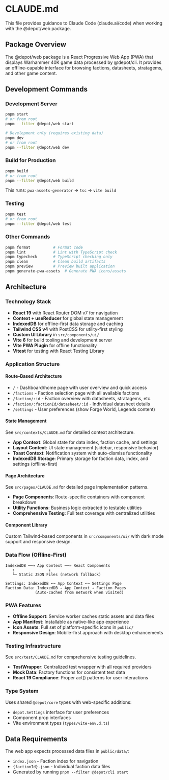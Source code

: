 # CLAUDE.md

This file provides guidance to Claude Code (claude.ai/code) when working with the @depot/web package.

## Package Overview

The @depot/web package is a React Progressive Web App (PWA) that displays Warhammer 40K game data processed by @depot/cli. It provides an offline-capable interface for browsing factions, datasheets, stratagems, and other game content.

## Development Commands

### Development Server
```bash
pnpm start
# or from root
pnpm --filter @depot/web start

# Development only (requires existing data)
pnpm dev
# or from root  
pnpm --filter @depot/web dev
```

### Build for Production
```bash
pnpm build
# or from root
pnpm --filter @depot/web build
```

This runs: `pwa-assets-generator` → `tsc` → `vite build`

### Testing
```bash
pnpm test
# or from root
pnpm --filter @depot/web test
```

### Other Commands
```bash
pnpm format          # Format code
pnpm lint            # Lint with TypeScript check
pnpm typecheck       # TypeScript checking only
pnpm clean           # Clean build artifacts
pnpm preview         # Preview built application
pnpm generate-pwa-assets  # Generate PWA icons/assets
```

## Architecture

### Technology Stack
- **React 19** with React Router DOM v7 for navigation
- **Context + useReducer** for global state management
- **IndexedDB** for offline-first data storage and caching
- **Tailwind CSS v4** with PostCSS for utility-first styling
- **Custom UI Library** in `src/components/ui/`
- **Vite 6** for build tooling and development server
- **Vite PWA Plugin** for offline functionality
- **Vitest** for testing with React Testing Library

### Application Structure

#### Route-Based Architecture
- `/` - Dashboard/home page with user overview and quick access
- `/factions` - Faction selection page with all available factions
- `/faction/:id` - Faction overview with datasheets, stratagems, etc.
- `/faction/:factionId/datasheet/:id` - Individual datasheet details
- `/settings` - User preferences (show Forge World, Legends content)

#### State Management
See `src/contexts/CLAUDE.md` for detailed context architecture.

- **App Context**: Global state for data index, faction cache, and settings
- **Layout Context**: UI state management (sidebar, responsive behavior)
- **Toast Context**: Notification system with auto-dismiss functionality
- **IndexedDB Storage**: Primary storage for faction data, index, and settings (offline-first)

#### Page Architecture
See `src/pages/CLAUDE.md` for detailed page implementation patterns.

- **Page Components**: Route-specific containers with component breakdown
- **Utility Functions**: Business logic extracted to testable utilities
- **Comprehensive Testing**: Full test coverage with centralized utilities

#### Component Library
Custom Tailwind-based components in `src/components/ui/` with dark mode support and responsive design.

### Data Flow (Offline-First)
```
IndexedDB ──→ App Context ──→ React Components
   ↑               ↓
   └─ Static JSON Files (network fallback)
   
Settings: IndexedDB ←→ App Context ←→ Settings Page
Faction Data: IndexedDB → App Context → Faction Pages
             (Auto-cached from network when visited)
```

### PWA Features
- **Offline Support**: Service worker caches static assets and data files
- **App Manifest**: Installable as native-like app experience
- **Icon Assets**: Full set of platform-specific icons in `public/`
- **Responsive Design**: Mobile-first approach with desktop enhancements

### Testing Infrastructure
See `src/test/CLAUDE.md` for comprehensive testing guidelines.

- **TestWrapper**: Centralized test wrapper with all required providers
- **Mock Data**: Factory functions for consistent test data
- **React 19 Compliance**: Proper act() patterns for user interactions

### Type System
Uses shared `@depot/core` types with web-specific additions:
- `depot.Settings` interface for user preferences
- Component prop interfaces
- Vite environment types (`types/vite-env.d.ts`)

## Data Requirements

The web app expects processed data files in `public/data/`:
- `index.json` - Faction index for navigation
- `{factionId}.json` - Individual faction data files
- Generated by running `pnpm --filter @depot/cli start`